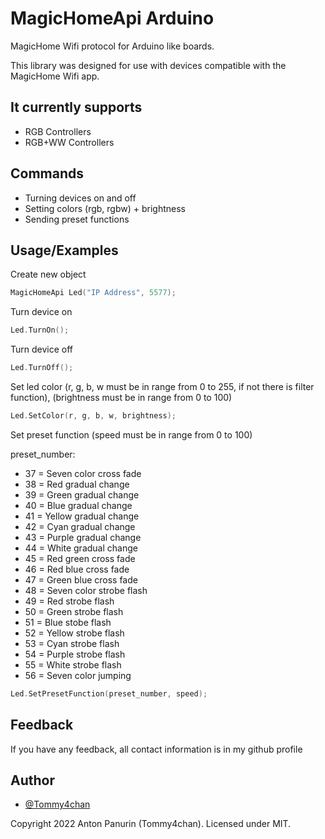 
# MagicHomeApi Arduino

MagicHome Wifi protocol for Arduino like boards.

This library was designed for use with devices compatible with the MagicHome Wifi app.

## It currently supports

- RGB Controllers
- RGB+WW Controllers

## Commands

- Turning devices on and off
- Setting colors (rgb, rgbw) + brightness
- Sending preset functions

## Usage/Examples

Create new object
```cpp
MagicHomeApi Led("IP Address", 5577);
```
Turn device on
```cpp
Led.TurnOn();
```
Turn device off
```cpp
Led.TurnOff();
```
Set led color (r, g, b, w must be in range from 0 to 255, if not there is filter function), 
(brightness must be in range from 0 to 100)
```cpp
Led.SetColor(r, g, b, w, brightness);
```
Set preset function (speed must be in range from 0 to 100)

preset_number:
- 37 = Seven color cross fade
- 38 = Red gradual change
- 39 = Green gradual change
- 40 = Blue gradual change
- 41 = Yellow gradual change
- 42 = Cyan gradual change
- 43 = Purple gradual change
- 44 = White gradual change
- 45 = Red green cross fade
- 46 = Red blue cross fade
- 47 = Green blue cross fade
- 48 = Seven color strobe flash
- 49 = Red strobe flash
- 50 = Green strobe flash
- 51 = Blue stobe flash
- 52 = Yellow strobe flash
- 53 = Cyan strobe flash
- 54 = Purple strobe flash
- 55 = White strobe flash
- 56 = Seven color jumping
```cpp
Led.SetPresetFunction(preset_number, speed);
```

## Feedback

If you have any feedback, all contact information is in my github profile

## Author

- [@Tommy4chan](https://github.com/Tommy4chan)

Copyright 2022 Anton Panurin (Tommy4chan). Licensed under MIT.

